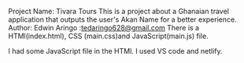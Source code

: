 Project Name: Tivara Tours
This is a project about a Ghanaian travel application that outputs the user's Akan Name for a better experience.
Author: Edwin Aringo
      :tedaringo628@gmail.com
There is a HTMl(index.html), CSS (main.css)and JavaScript(main.js) file.

I had some JavaScript file in the HTMl.
I used VS code and netlify.


